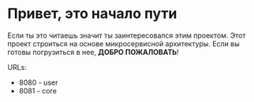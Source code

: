 # Привет, это начало пути
Если ты это читаешь значит ты заинтересовался этим проектом. Этот проект строиться на 
основе микросервисной архитектуры. Если вы готовы погрузиться в нее, **ДОБРО ПОЖАЛОВАТЬ**!

URLs:
* 8080 - user
* 8081 - core